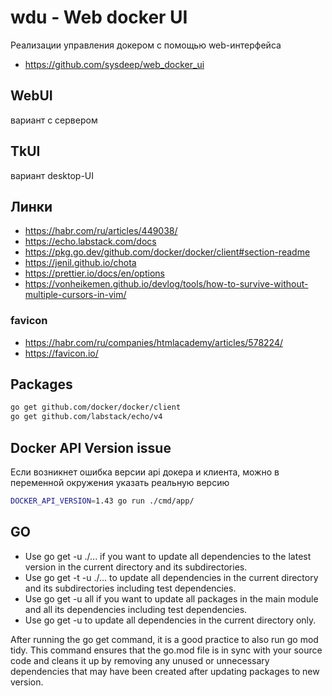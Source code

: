 # wdu - Web docker UI

Реализации управления докером с помощью web-интерфейса

- https://github.com/sysdeep/web_docker_ui

## WebUI

вариант с сервером

## TkUI

вариант desktop-UI

## Линки

- https://habr.com/ru/articles/449038/
- https://echo.labstack.com/docs
- https://pkg.go.dev/github.com/docker/docker/client#section-readme
- https://jenil.github.io/chota
- https://prettier.io/docs/en/options
- https://vonheikemen.github.io/devlog/tools/how-to-survive-without-multiple-cursors-in-vim/

### favicon

- https://habr.com/ru/companies/htmlacademy/articles/578224/
- https://favicon.io/

## Packages

```bash
go get github.com/docker/docker/client
go get github.com/labstack/echo/v4
```

## Docker API Version issue

Если возникнет ошибка версии api докера и клиента, можно в переменной окружения указать реальную версию

```bash
DOCKER_API_VERSION=1.43 go run ./cmd/app/
```

## GO

- Use go get -u ./... if you want to update all dependencies to the latest version in the current directory and its subdirectories.
- Use go get -t -u ./... to update all dependencies in the current directory and its subdirectories including test dependencies.
- Use go get -u all if you want to update all packages in the main module and all its dependencies including test dependencies.
- Use go get -u to update all dependencies in the current directory only.

After running the go get command, it is a good practice to also run go mod tidy. This command ensures that the go.mod file is in sync with your source code and cleans it up by removing any unused or unnecessary dependencies that may have been created after updating packages to new version.

